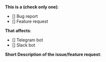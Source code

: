 **This is a (check only one)**:
- [] Bug report
- [] Feature request

**That affects**:
- [] Telegram bot
- [] Slack bot

**Short Description of the issue/feature request**:
